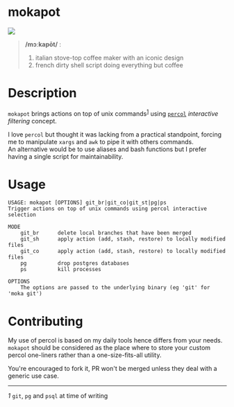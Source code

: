 mokapot
=======

![](https://raw.githubusercontent.com/Kraymer/public/master/mokapot/cover.png)

> **/mɔːkapōt/** :
>
>
> 1. italian stove-top coffee maker with an iconic design
> 2. french dirty shell script doing everything but coffee

# Description

`mokapot` brings actions on top of unix commands<sup id="a1">[1](#f1)</sup> using [`percol`](https://github.com/mooz/percol)
_interactive filtering_ concept.

I love `percol` but thought it was lacking from a practical standpoint,
forcing me to manipulate `xargs` and `awk` to pipe it with others commands.  
An alternative would be to use aliases and bash functions but I prefer having
a single script for maintainability.

# Usage

~~~
USAGE: mokapot [OPTIONS] git_br|git_co|git_st|pg|ps
Trigger actions on top of unix commands using percol interactive selection

MODE
    git_br      delete local branches that have been merged
    git_sh      apply action (add, stash, restore) to locally modified files
    git_co      apply action (add, stash, restore) to locally modified files
    pg          drop postgres databases
    ps          kill processes

OPTIONS
    The options are passed to the underlying binary (eg 'git' for 'moka git')
~~~

# Contributing

My use of percol is based on my daily tools hence differs from your needs.
`mokapot` should be considered as the place where to store your custom percol one-liners rather than a one-size-fits-all utility.  

You're encouraged to fork it, PR won't be merged unless they deal with a generic use case.


---
<i id="f1">1</i> `git`, `pg` and `psql` at time of writing
